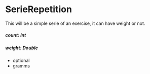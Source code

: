# SerieRepetition

This will be a simple serie of an exercise, it can have weight or not.

##### count: Int

##### weight: Double

- optional
- gramms

